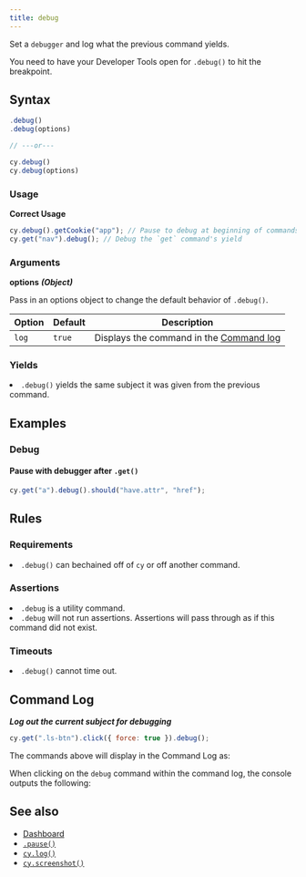 ```yaml
---
title: debug
---
```


Set a `debugger` and log what the previous command yields.

<Alert type="warning">

You need to have your Developer Tools open for `.debug()` to hit the breakpoint.

</Alert>

## Syntax

```javascript
.debug()
.debug(options)

// ---or---

cy.debug()
cy.debug(options)
```

### Usage

**<Icon name="check-circle" color="green"></Icon> Correct Usage**

```javascript
cy.debug().getCookie("app"); // Pause to debug at beginning of commands
cy.get("nav").debug(); // Debug the `get` command's yield
```

### Arguments

**<Icon name="angle-right"></Icon> options** **_(Object)_**

Pass in an options object to change the default behavior of `.debug()`.

| Option | Default | Description                                                                              |
| ------ | ------- | ---------------------------------------------------------------------------------------- |
| `log`  | `true`  | Displays the command in the [Command log](/guides/core-concepts/test-runner#Command-Log) |

### Yields [<Icon name="question-circle"/>](introduction-to-cypress#Subject-Management)

<List><li>`.debug()` yields the same subject it was given from the previous command.</li></List>

## Examples

### Debug

#### Pause with debugger after `.get()`

```javascript
cy.get("a").debug().should("have.attr", "href");
```

## Rules

### Requirements [<Icon name="question-circle"/>](introduction-to-cypress#Chains-of-Commands)

<List><li>`.debug()` can bechained off of `cy` or off another command.</li></List>

### Assertions [<Icon name="question-circle"/>](introduction-to-cypress#Assertions)

<List><li>`.debug` is a utility command.</li><li>`.debug` will not run assertions. Assertions will pass through as if this command did not exist.</li></List>

### Timeouts [<Icon name="question-circle"/>](introduction-to-cypress#Timeouts)

<List><li>`.debug()` cannot time out.</li></List>

## Command Log

**_Log out the current subject for debugging_**

```javascript
cy.get(".ls-btn").click({ force: true }).debug();
```

The commands above will display in the Command Log as:

<DocsImage src="/img/api/debug/how-debug-displays-in-command-log.png" alt="Command Log debug" ></DocsImage>

When clicking on the `debug` command within the command log, the console outputs the following:

<DocsImage src="/img/api/debug/console-gives-all-debug-info-for-command.png" alt="console.log debug" ></DocsImage>

## See also

- [Dashboard](https://on.cypress.io/dashboard)
- [`.pause()`](/api/commands/pause)
- [`cy.log()`](/api/commands/log)
- [`cy.screenshot()`](/api/commands/screenshot)
